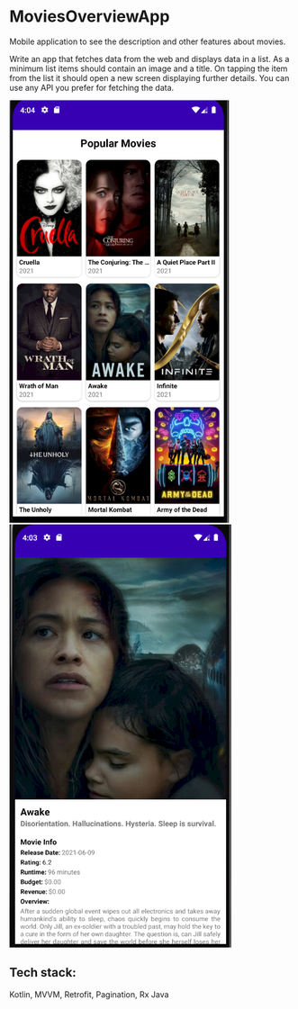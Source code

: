 # MoviesOverviewApp
Mobile application to see the description and other features about movies.

Write an app that fetches data from the web and displays data in a list. As a minimum list
items should contain an image and a title. On tapping the item from the list it should open
a new screen displaying further details. You can use any API you prefer for fetching the
data.

![Movies](Movies.PNG)
![MovieDetail](MovieDetail.PNG)

##  Tech stack:

Kotlin, MVVM, Retrofit, Pagination, Rx Java
